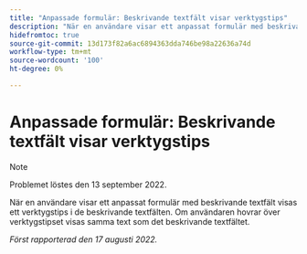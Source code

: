 ```yaml
---
title: "Anpassade formulär: Beskrivande textfält visar verktygstips"
description: "När en användare visar ett anpassat formulär med beskrivande textfält visas ett verktygstips i de beskrivande textfälten. Om användaren hovrar över verktygstipset visas samma text som det beskrivande textfältet."
hidefromtoc: true
source-git-commit: 13d173f82a6ac6894363dda746be98a22636a74d
workflow-type: tm+mt
source-wordcount: '100'
ht-degree: 0%

---
```



# Anpassade formulär: Beskrivande textfält visar verktygstips

>[!NOTE]
>
>Problemet löstes den 13 september 2022.

När en användare visar ett anpassat formulär med beskrivande textfält visas ett verktygstips i de beskrivande textfälten. Om användaren hovrar över verktygstipset visas samma text som det beskrivande textfältet.

_Först rapporterad den 17 augusti 2022._

